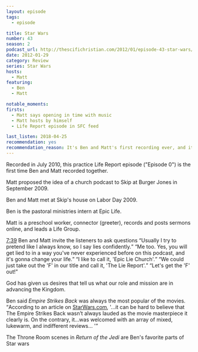```yaml
---
layout: episode
tags:
  - episode

title: Star Wars
number: 43
season: 2
podcast_url: http://thescifichristian.com/2012/01/episode-43-star-wars/
date: 2012-01-29
category: Review
series: Star Wars
hosts:
  - Matt
featuring:
  - Ben
  - Matt

notable_moments:
firsts: 
  - Matt says opening in time with music
  - Matt hosts by himself
  - Life Report episode in SFC feed

last_listen: 2018-04-25
recommendation: yes
recommendation_reason: It's Ben and Matt's first recording ever, and it's an interesting discussion of the Star Wars movies and behind-the-scenes.
---
```

Recorded in July 2010, this practice Life Report episode ("Episode 0") is the first time Ben and Matt recorded together.

Matt proposed the idea of a church podcast to Skip at Burger Jones in September 2009.

Ben and Matt met at Skip's house on Labor Day 2009.

Ben is the pastoral ministries intern at Epic Life.

Matt is a preschool worker, connector (greeter), records and posts sermons online, and leads a Life Group.

<div class="quote">
  <a class="timestamp tag is-medium is-rounded is-primary" href="http://thescifichristian.com/2012/01/episode-43-star-wars//#t=7:39">7:39</a>
  <span class="quote-context is-size-6">Ben and Matt invite the listeners to ask questions</span>
  <q class="matt">Usually I try to pretend like I always know, so I say lies confidently.</q>
  <q class="ben">Me too. Yes, you will get lied to in a way you've never experienced before on this podcast, and it's gonna change your life.</q>
  <q class="matt">I like to call it, 'Epic Lie Church'.</q>
  <q class="ben">We could just take out the 'F' in our title and call it, 'The Lie Report'.</q>
  <q class="matt">Let's get the 'F' out!</q>
</div>

God has given us desires that tell us what our role and mission are in advancing the Kingdom. 

Ben said <i class="work-title">Empire Strikes Back</i> was always the most popular of the movies. <q class="archivist">According to an article on <a href="https://www.starwars.com/news/critical-opinion-the-empire-strikes-back-original-reviews">StarWars.com</a>, '...it can be hard to believe that The Empire Strikes Back wasn’t always lauded as the movie masterpiece it clearly is. On the contrary, it...was welcomed with an array of mixed, lukewarm, and indifferent reviews... '</q>

The Throne Room scenes in <i class="work-title">Return of the Jedi</i> are Ben's favorite parts of Star wars 